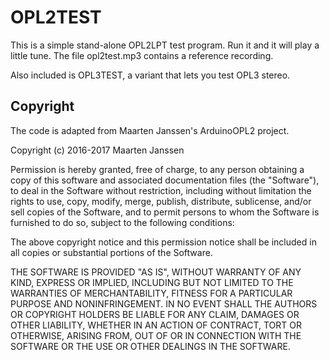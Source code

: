 # OPL2TEST

This is a simple stand-alone OPL2LPT test program. Run it and it will
play a little tune. The file opl2test.mp3 contains a reference recording.

Also included is OPL3TEST, a variant that lets you test OPL3 stereo.

## Copyright

The code is adapted from Maarten Janssen's ArduinoOPL2 project.

Copyright (c) 2016-2017 Maarten Janssen

Permission is hereby granted, free of charge, to any person obtaining a copy
of this software and associated documentation files (the "Software"), to deal
in the Software without restriction, including without limitation the rights
to use, copy, modify, merge, publish, distribute, sublicense, and/or sell
copies of the Software, and to permit persons to whom the Software is
furnished to do so, subject to the following conditions:

The above copyright notice and this permission notice shall be included in all
copies or substantial portions of the Software.

THE SOFTWARE IS PROVIDED "AS IS", WITHOUT WARRANTY OF ANY KIND, EXPRESS OR
IMPLIED, INCLUDING BUT NOT LIMITED TO THE WARRANTIES OF MERCHANTABILITY,
FITNESS FOR A PARTICULAR PURPOSE AND NONINFRINGEMENT. IN NO EVENT SHALL THE
AUTHORS OR COPYRIGHT HOLDERS BE LIABLE FOR ANY CLAIM, DAMAGES OR OTHER
LIABILITY, WHETHER IN AN ACTION OF CONTRACT, TORT OR OTHERWISE, ARISING FROM,
OUT OF OR IN CONNECTION WITH THE SOFTWARE OR THE USE OR OTHER DEALINGS IN THE
SOFTWARE.
